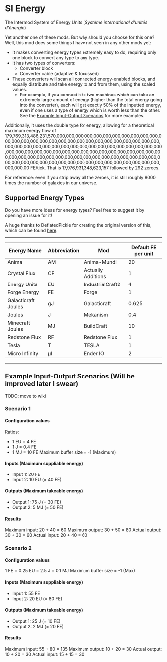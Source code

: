 # SI Energy

The Intermod System of Energy Units (*Système international d'unités d'énergie*)

Yet another one of these mods. But why should you choose for this one?
Well, this mod does some things I have not seen in any other mods yet:
- It makes converting energy types extremely easy to do, requiring only one block to convert any type to any type.
- It has two types of converters:
    - Converter block
    - Converter cable (adaptive & focussed)
- These converters will scan all connected energy-enabled blocks, and equally distribute and take energy to and from them, using the scaled values.
    - For example, if you connect it to two machines which can take an extremely large amount of energy (higher than the total energy going into the converter), each will get exactly 50% of the inputted energy, even if one uses a type of energy which is worth less than the other. See the [Example Input-Output Scenarios](#example-io) for more examples.

Additionally, it uses the double type for energy, allowing for a theoretical maximum energy flow of 179,769,313,486,231,570,000,000,000,000,000,000,000,000,000,000,000,000,000,000,000,000,000,000,000,000,000,000,000,000,000,000,000,000,000,000,000,000,000,000,000,000,000,000,000,000,000,000,000,000,000,000,000,000,000,000,000,000,000,000,000,000,000,000,000,000,000,000,000,000,000,000,000,000,000,000,000,000,000,000,000,000,000,000,000,000,000,000,000,000,000,000,000,000,000,000,000,000,000,000,000,000,000.00 FE/tick. That is 17,976,931,348,623,157 followed by 292 zeroes.

For reference: even if you strip away all the zeroes, it is still roughly 8000 times the number of galaxies in our universe.

## Supported Energy Types

Do you have more ideas for energy types? Feel free to suggest it by opening an issue for it!

A huge thanks to DeflatedPickle for creating the original version of this, which can be found [here](https://gist.github.com/DeflatedPickle/403e1eb0bb0bed7f2509142e63630726).

 ----------------------- -------------- ----------------------- ---------------------
| Energy Name           | Abbreviation | Mod                   | Default FE per unit |
|-----------------------|--------------|-----------------------|---------------------|
| Anima                 | AM           | Anima-Mundi           | 20                  |
| Crystal Flux          | CF           | Actually Additions    | 1                   |
| Energy Units          | EU           | IndustrialCraft2      | 4                   |
| Forge Energy          | FE           | Forge                 | 1                   |
| Galacticraft Joules   | gJ           | Galacticraft          | 0.625               |
| Joules                | J            | Mekanism              | 0.4                 |
| Minecraft Joules      | MJ           | BuildCraft            | 10                  |
| Redstone Flux         | RF           | Redstone Flux         | 1                   |
| Tesla                 | T            | TESLA                 | 1                   |
| Micro Infinity        | µI           | Ender IO              | 2                   |
 ----------------------- -------------- ----------------------- ---------------------

## <a name="example-io"></a> Example Input-Output Scenarios (Will be improved later I swear)

TODO: move to wiki

### Scenario 1
#### Configuration values

Ratios:
- 1 EU = 4 FE
- 1 J = 0.4 FE
- 1 MJ = 10 FE
Maximum buffer size = -1 (Maximum)

#### Inputs (Maximum suppliable energy)

- Input 1: 20 FE
- Input 2: 10 EU (= 40 FE)

#### Outputs (Maximum takeable energy)

- Output 1: 75 J (= 30 FE)
- Output 2: 5 MJ (= 50 FE)

#### Results

Maximum input: 20 + 40 = 60
Maximum output: 30 + 50 = 80
Actual output: 30 + 30 = 60
Actual input: 20 + 40 = 60

### Scenario 2
#### Configuration values

1 FE = 0.25 EU = 2.5 J = 0.1 MJ
Maximum buffer size = -1 (Max)

#### Inputs (Maximum suppliable energy)

- Input 1: 55 FE
- Input 2: 20 EU (= 80 FE)

#### Outputs (Maximum takeable energy)

- Output 1: 25 J (= 10 FE)
- Output 2: 2 MJ (= 20 FE)

#### Results

Maximum input: 55 + 80 = 135
Maximum output: 10 + 20 = 30
Actual output: 10 + 20 = 30
Actual input: 15 + 15 = 30
